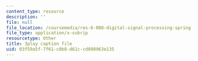```yaml
---
content_type: resource
description: ''
file: null
file_location: /coursemedia/res-6-008-digital-signal-processing-spring-2011/03f59a5f7f61c0b8d61ccd898963e135_zBJMh-m9b1E.srt
file_type: application/x-subrip
resourcetype: Other
title: 3play caption file
uid: 03f59a5f-7f61-c0b8-d61c-cd898963e135
---
```

